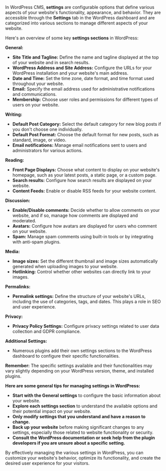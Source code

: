 In WordPress CMS, **settings** are configurable options that define various aspects of your website's functionality, appearance, and behavior. They are accessible through the **Settings** tab in the WordPress dashboard and are categorized into various sections to manage different aspects of your website.

Here's an overview of some key **settings sections** in WordPress:

**General:**

- **Site Title and Tagline:** Define the name and tagline displayed at the top of your website and in search results.
- **WordPress Address and Site Address:** Configure the URLs for your WordPress installation and your website's main address.
- **Date and Time:** Set the time zone, date format, and time format used throughout your website.
- **Email:** Specify the email address used for administrative notifications and communications.
- **Membership:** Choose user roles and permissions for different types of users on your website.

**Writing:**

- **Default Post Category:** Select the default category for new blog posts if you don't choose one individually.
- **Default Post Format:** Choose the default format for new posts, such as standard, image, or video.
- **Email notifications:** Manage email notifications sent to users and administrators for various actions.

**Reading:**

- **Front Page Displays:** Choose what content to display on your website's homepage, such as your latest posts, a static page, or a custom page.
- **Search results:** Configure how search results are displayed on your website.
- **Content Feeds:** Enable or disable RSS feeds for your website content.

**Discussion:**

- **Enable/Disable comments:** Decide whether to allow comments on your website, and if so, manage how comments are displayed and moderated.
- **Avatars:** Configure how avatars are displayed for users who comment on your website.
- **Spam:** Manage spam comments using built-in tools or by integrating with anti-spam plugins.

**Media:**

- **Image sizes:** Set the different thumbnail and image sizes automatically generated when uploading images to your website.
- **Hotlinking:** Control whether other websites can directly link to your images.

**Permalinks:**

- **Permalink settings:** Define the structure of your website's URLs, including the use of categories, tags, and dates. This plays a role in SEO and user experience.

**Privacy:**

- **Privacy Policy Settings:** Configure privacy settings related to user data collection and GDPR compliance.

**Additional Settings:**

- Numerous plugins add their own settings sections to the WordPress dashboard to configure their specific functionalities.

**Remember:** The specific settings available and their functionalities may vary slightly depending on your WordPress version, theme, and installed plugins.

**Here are some general tips for managing settings in WordPress:**

- **Start with the General settings** to configure the basic information about your website.
- **Explore each settings section** to understand the available options and their potential impact on your website.
- **Only modify settings that you understand and have a reason to change.**
- **Back up your website** before making significant changes to any settings, especially those related to website functionality or security.
- **Consult the WordPress documentation or seek help from the plugin developers if you are unsure about a specific setting.**

By effectively managing the various settings in WordPress, you can customize your website's behavior, optimize its functionality, and create the desired user experience for your visitors.